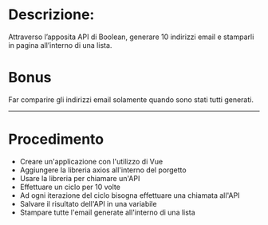 # Descrizione:
Attraverso l’apposita API di Boolean, generare 10 indirizzi email e stamparli in pagina all’interno di una lista.

# Bonus

Far comparire gli indirizzi email solamente quando sono stati tutti generati.

---

# Procedimento

- Creare un'applicazione con l'utilizzo di Vue
- Aggiungere la libreria axios all'interno del porgetto
- Usare la libreria per chiamare un'API
- Effettuare un ciclo per 10 volte
- Ad ogni iterazione del ciclo bisogna effettuare una chiamata all'API
- Salvare il risultato dell'API in una variabile 
- Stampare tutte l'email generate all'interno di una lista 
